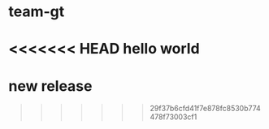 # team-gt
<<<<<<< HEAD
hello world
=======
# new release
>>>>>>> 29f37b6cfd41f7e878fc8530b774478f73003cf1

